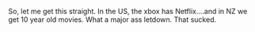 <!--
id: 248283937
link: http://kevinisom.info/post/248283937/so-let-me-get-this-straight-in-the-us-the-xbox
slug: so-let-me-get-this-straight-in-the-us-the-xbox
date: Wed Nov 18 2009 22:09:01 GMT+1300 (NZDT)
raw: {"blog_name":"kevinisom","id":248283937,"post_url":"http://kevinisom.info/post/248283937/so-let-me-get-this-straight-in-the-us-the-xbox","slug":"so-let-me-get-this-straight-in-the-us-the-xbox","type":"text","date":"2009-11-18 09:09:01 GMT","timestamp":1258535341,"state":"published","format":"html","reblog_key":"bmTPp236","tags":[],"short_url":"http://tmblr.co/Zw68YyEp8CX","highlighted":[],"feed_item":"http://twitter.com/kev_nz/statuses/5821667246","from_feed_id":"650289","note_count":0,"title":null,"body":"<p>So, let me get this straight. In the US, the xbox has Netflix&#8230;.and in NZ we get 10 year old movies. What a major ass letdown. That sucked.</p>"}
publish: 2009-11-018
tags: 
title: null
-->


So, let me get this straight. In the US, the xbox has Netflix….and in NZ
we get 10 year old movies. What a major ass letdown. That sucked.



